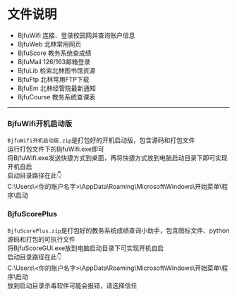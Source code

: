 ﻿# 文件说明

- BjfuWifi  连接、登录校园网并查询账户信息  
- BjfuWeb  北林常用网页  
- BjfuScore  教务系统查成绩  
- BjfuMail  126/163邮箱登录  
- BjfuLib  检索北林图书馆资源  
- BjfuFtp  北林常用FTP下载  
- BjfuEm  北林经管院最新通知  
- BjfuCourse  教务系统查课表  

--------------------------

### BjfuWifi开机启动版
`BjfuWifi开机启动版.zip`是打包好的开机启动版，包含源码和打包文件  
运行打包文件下的BjfuWifi.exe即可  
将BjfuWifi.exe发送快捷方式到桌面，再将快捷方式放到电脑启动目录下即可实现开机自启  
启动目录路径在此👇  
C:\Users\\<你的账户名字>\AppData\Roaming\Microsoft\Windows\开始菜单\程序\启动  


### BjfuScorePlus
`BjfuScorePlus.zip`是打包好的教务系统成绩查询小助手，包含图标文件、python源码和打包的可执行文件  
将BjfuScoreGUI.exe放到电脑启动目录下可实现开机自启  
启动目录路径在此👇  
C:\Users\\<你的账户名字>\AppData\Roaming\Microsoft\Windows\开始菜单\程序\启动  
放到启动目录杀毒软件可能会报错，请选择信任  
